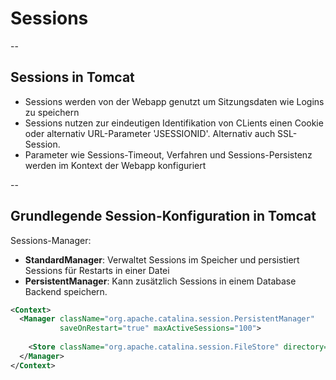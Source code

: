 # Sessions


--

## Sessions in Tomcat

- Sessions werden von der Webapp genutzt um Sitzungsdaten wie Logins zu speichern
- Sessions nutzen zur eindeutigen Identifikation von CLients einen Cookie oder alternativ URL-Parameter 'JSESSIONID'. Alternativ auch SSL-Session.
- Parameter wie Sessions-Timeout, Verfahren und Sessions-Persistenz werden im Kontext der Webapp konfiguriert


--

## Grundlegende Session-Konfiguration in Tomcat

Sessions-Manager:
- **StandardManager**: Verwaltet Sessions im Speicher und persistiert Sessions für Restarts in einer Datei
- **PersistentManager**: Kann zusätzlich Sessions in einem Database Backend speichern.


```xml
<Context>
  <Manager className="org.apache.catalina.session.PersistentManager"
           saveOnRestart="true" maxActiveSessions="100">
           
    <Store className="org.apache.catalina.session.FileStore" directory="session_storage"/>
  </Manager>
</Context>
```